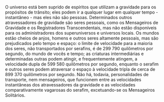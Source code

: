 ﻿O universo está bem suprido de espíritos que utilizam a gravidade para os propósitos de trânsito; eles podem ir a qualquer lugar em qualquer tempo - instantâneo - mas eles não são pessoas. Determinados outros atravessadores de gravidade são seres pessoais, como os Mensageiros de Gravidade e os Registradores Transcendentais, mas não estão disponíveis para os administradores dos superuniversos e universos locais. Os mundos estão cheios de anjos, homens e outros seres altamente pessoais, mas são prejudicados pelo tempo e espaço: o limite de velocidade para a maioria dos seres, não transportados por serafins, é de 299 790 quilômetros por segundo, do mundo de vocês e tempo; as criaturas intermediárias e determinadas outras podem atingir, e frequentemente atingem, a velocidade dupla de 599 580 quilômetros por segundo, enquanto o serafim e outros seres podem atraversar o espaço à velocidade tripla de cerca de 899 370 quilômetros por segundo. Não há, todavia, personalidades de transporte, nem mensageiros, que funcionem entre as velocidades instantâneas dos atravessadores da gravidade e as velocidades comparativamente vagarosas do serafim, excetuando-se os Mensageiros Solitários.